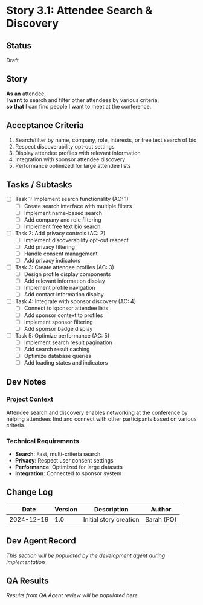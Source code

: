 # Story 3.1: Attendee Search & Discovery

## Status
Draft

## Story
**As an** attendee,  
**I want** to search and filter other attendees by various criteria,  
**so that** I can find people I want to meet at the conference.

## Acceptance Criteria
1. Search/filter by name, company, role, interests, or free text search of bio
2. Respect discoverability opt-out settings
3. Display attendee profiles with relevant information
4. Integration with sponsor attendee discovery
5. Performance optimized for large attendee lists

## Tasks / Subtasks
- [ ] Task 1: Implement search functionality (AC: 1)
  - [ ] Create search interface with multiple filters
  - [ ] Implement name-based search
  - [ ] Add company and role filtering
  - [ ] Implement free text bio search
- [ ] Task 2: Add privacy controls (AC: 2)
  - [ ] Implement discoverability opt-out respect
  - [ ] Add privacy filtering
  - [ ] Handle consent management
  - [ ] Add privacy indicators
- [ ] Task 3: Create attendee profiles (AC: 3)
  - [ ] Design profile display components
  - [ ] Add relevant information display
  - [ ] Implement profile navigation
  - [ ] Add contact information display
- [ ] Task 4: Integrate with sponsor discovery (AC: 4)
  - [ ] Connect to sponsor attendee lists
  - [ ] Add sponsor context to profiles
  - [ ] Implement sponsor filtering
  - [ ] Add sponsor badge display
- [ ] Task 5: Optimize performance (AC: 5)
  - [ ] Implement search result pagination
  - [ ] Add search result caching
  - [ ] Optimize database queries
  - [ ] Add loading states and indicators

## Dev Notes
### Project Context
Attendee search and discovery enables networking at the conference by helping attendees find and connect with other participants based on various criteria.

### Technical Requirements
- **Search**: Fast, multi-criteria search
- **Privacy**: Respect user consent settings
- **Performance**: Optimized for large datasets
- **Integration**: Connected to sponsor system

## Change Log
| Date | Version | Description | Author |
|------|---------|-------------|---------|
| 2024-12-19 | 1.0 | Initial story creation | Sarah (PO) |

## Dev Agent Record
*This section will be populated by the development agent during implementation*

## QA Results
*Results from QA Agent review will be populated here*

